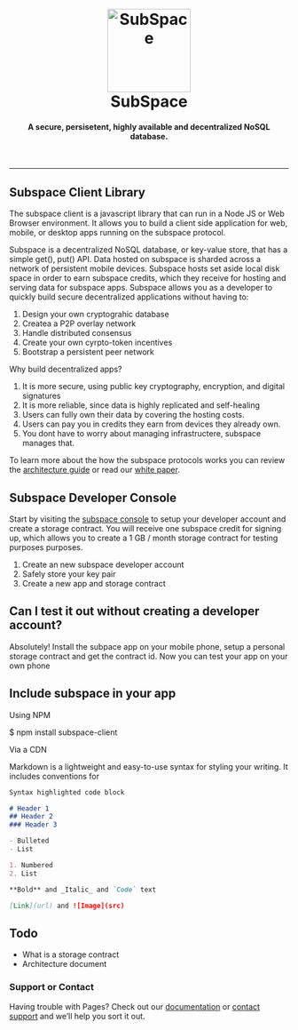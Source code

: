 <h1 align="center">
  <br>
  <a href="https://getsubspace.io"><img src="https://github.com/subspace/subspace.github.io/blob/master/subspace.png" alt="SubSpace" width="150"></a>
  <br>
  SubSpace
  <br>
  <h4 align="center">A secure, persisetent, highly available and decentralized NoSQL database.</h4>
  <br>
</h1>
<hr>



## Subspace Client Library

The subspace client is a javascript library that can run in a Node JS or Web Browser environment.  It allows you to build a client side application for web, mobile, or desktop apps running on the subspace protocol.

Subspace is a decentralized NoSQL database, or key-value store, that has a simple get(), put() API. Data hosted on subspace is sharded across a network of persistent mobile devices.  Subspace hosts set aside local disk space in order to earn subspace credits, which they receive for hosting and serving data for subspace apps.  Subspace allows you as a developer to quickly build secure decentralized applications without having to:

1. Design your own cryptograhic database
2. Createa a P2P overlay network
3. Handle distributed consensus
4. Create your own cyrpto-token incentives
5. Bootstrap a persistent peer network

Why build decentralized apps?  

1. It is more secure, using public key cryptography, encryption, and digital signatures
2. It is more reliable, since data is highly replicated and self-healing
3. Users can fully own their data by covering the hosting costs.
4. Users can pay you in credits they earn from devices they already own.
5. You dont have to worry about managing infrastructere, subspace manages that. 


To learn more about the how the subspace protocols works you can review the [architecture guide]() or read our [white paper]().

## Subspace Developer Console

Start by visiting the [subspace console](https://console.getsubspace.io) to setup your developer account and create a storage contract.  You will receive one subspace credit for signing up, which allows you to create a 1 GB / month storage contract for testing purposes purposes. 

1. Create an new subspace developer account
2. Safely store your key pair
3. Create a new app and storage contract

## Can I test it out without creating a developer account?

Absolutely!  Install the subpace app on your mobile phone, setup a personal storage contract and get the contract id.  Now you can test your app on your own phone

## Include subspace in your app

Using NPM

$ npm install subspace-client 

Via a CDN



Markdown is a lightweight and easy-to-use syntax for styling your writing. It includes conventions for

```markdown
Syntax highlighted code block

# Header 1
## Header 2
### Header 3

- Bulleted
- List

1. Numbered
2. List

**Bold** and _Italic_ and `Code` text

[Link](url) and ![Image](src)
```
## Todo

* What is a storage contract
* Architecture document


### Support or Contact

Having trouble with Pages? Check out our [documentation](https://help.github.com/categories/github-pages-basics/) or [contact support](https://github.com/contact) and we’ll help you sort it out.
